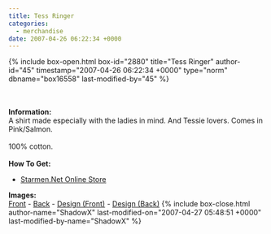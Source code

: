 ```yaml
---
title: Tess Ringer
categories:
  - merchandise
date: 2007-04-26 06:22:34 +0000
---
```

{% include box-open.html box-id="2880" title="Tess Ringer" author-id="45" timestamp="2007-04-26 06:22:34 +0000" type="norm" dbname="box16558" last-modified-by="45" %}
	<center>
	<imgalphapng src="/merchandise/images/smn_tess_title.png" width="350" height="350" border="0" alt="Tess Ringer'" />
	</center>
	<br /><br />
	<b>Information:</b>
	<br />
	A shirt made especially with the ladies in mind. And Tessie lovers. Comes in Pink/Salmon.
	<br /><br />
	100% cotton.
	<br /><br />
	<b>How To Get:</b>
	<br />
	<ul>
	<li><a href="http://www.cafepress.com/starmen.11876765">Starmen.Net Online Store</a></li>
	</ul>
	<b>Images:</b>
	<br />
	<a href="/merchandise/images/smn_tess_front.jpg">Front</a> - <a href="/merchandise/images/smn_tess_back.jpg">Back</a> - <a href="/merchandise/images/smn_tess_fdesign.jpg">Design (Front)</a> - 
	<a href="/merchandise/images/smn_tess_bdesign.jpg">Design (Back)</a>
{% include box-close.html author-name="ShadowX" last-modified-on="2007-04-27 05:48:51 +0000" last-modified-by-name="ShadowX" %}
